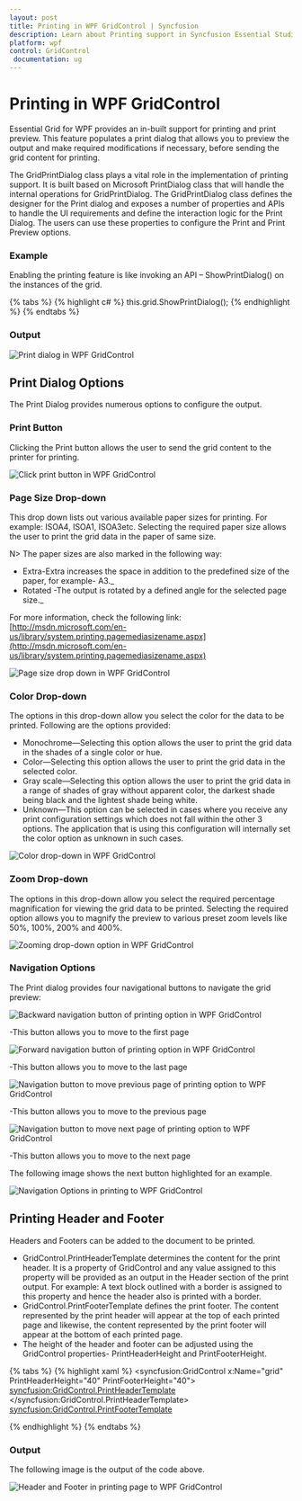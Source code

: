 ```yaml
---
layout: post
title: Printing in WPF GridControl | Syncfusion
description: Learn about Printing support in Syncfusion Essential Studio WPF GridControl, its elements and more details.
platform: wpf
control: GridControl
 documentation: ug
---
```


# Printing in WPF GridControl

Essential Grid for WPF provides an in-built support for printing and print preview.  This feature populates a print dialog that allows you to preview the output and make required modifications if necessary, before sending the grid content for printing.

The GridPrintDialog class plays a vital role in the implementation of printing support. It is built based on Microsoft PrintDialog class that will handle the internal operations for GridPrintDialog. The GridPrintDialog class defines the designer for the Print dialog and exposes a number of properties and APIs to handle the UI requirements and define the interaction logic for the Print Dialog. The users can use these properties to configure the Print and Print Preview options.

### Example

Enabling the printing feature is like invoking an API – ShowPrintDialog() on the instances of the grid.

{% tabs %}
{% highlight c# %}
this.grid.ShowPrintDialog();
{% endhighlight  %}
{% endtabs %}

### Output

![Print dialog in WPF GridControl](Print-and-Print-Preview_images/Print-and-Print-Preview_img1.jpeg)

## Print Dialog Options

The Print Dialog provides numerous options to configure the output.

### Print Button

Clicking the Print button allows the user to send the grid content to the printer for printing.

![Click print button in WPF GridControl](Print-and-Print-Preview_images/Print-and-Print-Preview_img2.jpeg)

### Page Size Drop-down

This drop down lists out various available paper sizes for printing. For example: ISOA4, ISOA1, ISOA3etc. Selecting the required paper size allows the user to print the grid data in the paper of same size.

N> The paper sizes are also marked in the following way:

* Extra-Extra increases the space in addition to the predefined size of the paper, for example- A3._
* Rotated -The output is rotated by a defined angle for the selected page size._

For more information, check the following link: [http://msdn.microsoft.com/en-us/library/system.printing.pagemediasizename.aspx](http://msdn.microsoft.com/en-us/library/system.printing.pagemediasizename.aspx)

![Page size drop down in WPF GridControl](Print-and-Print-Preview_images/Print-and-Print-Preview_img3.jpeg)

### Color Drop-down

The options in this drop-down allow you select the color for the data to be printed. Following are the options provided:

* Monochrome—Selecting this option allows the user to print the grid data in the shades of a single color or hue.
* Color—Selecting this option allows the user to print the grid data in the selected color.
* Gray scale—Selecting this option allows the user to print the grid data in a range of shades of gray without apparent color, the darkest shade being black and the lightest shade being white.
* Unknown—This option can be selected in cases where you receive any print configuration settings which does not fall within the other 3 options. The application that is using this configuration will internally set the color option as unknown in such cases.

![Color drop-down in WPF GridControl](Print-and-Print-Preview_images/Print-and-Print-Preview_img4.jpeg)


### Zoom Drop-down

The options in this drop-down allow you select the required percentage magnification for viewing the grid data to be printed. Selecting the required option allows you to magnify the preview to various preset zoom levels like 50%, 100%, 200% and 400%. 

![Zooming drop-down option in WPF GridControl](Print-and-Print-Preview_images/Print-and-Print-Preview_img5.jpeg)

### Navigation Options

The Print dialog provides four navigational buttons to navigate the grid preview:

![Backward navigation button of printing option in WPF GridControl](Print-and-Print-Preview_images/Print-and-Print-Preview_img6.jpeg)

-This button allows you to move to the first page 


![Forward navigation button of printing option in WPF GridControl](Print-and-Print-Preview_images/Print-and-Print-Preview_img7.jpeg)

-This button allows you to move to the last page 


![Navigation button to move previous page of printing option to WPF GridControl](Print-and-Print-Preview_images/Print-and-Print-Preview_img8.jpeg)

-This button allows you to move to the previous page 


![Navigation button to move next page of printing option to WPF GridControl](Print-and-Print-Preview_images/Print-and-Print-Preview_img9.jpeg)

-This button allows you to move to the next page 


The following image shows the next button highlighted for an example.

![Navigation Options in printing to WPF GridControl](Print-and-Print-Preview_images/Print-and-Print-Preview_img10.jpeg)

## Printing Header and Footer

Headers and Footers can be added to the document to be printed. 

* GridControl.PrintHeaderTemplate determines the content for the print header. It is a property of GridControl and any value assigned to this property will be provided as an output in the Header section of the print output. For example: A text block outlined with a border is assigned to this property and hence the header also is printed with a border. 
* GridControl.PrintFooterTemplate defines the print footer. The content represented by the print header will appear at the top of each printed page and likewise, the content represented by the print footer will appear at the bottom of each printed page. 
* The height of the header and footer can be adjusted using the GridControl properties- PrintHeaderHeight and PrintFooterHeight.

{% tabs %}
{% highlight xaml %}
<syncfusion:GridControl x:Name="grid" PrintHeaderHeight="40" PrintFooterHeight="40">
<syncfusion:GridControl.PrintHeaderTemplate>
<DataTemplate>
<Border CornerRadius="5" BorderBrush="Crimson" BorderThickness="2" HorizontalAlignment="Stretch">
<TextBlock Text="Header Template" FontSize="24" FontFamily="Calibri" HorizontalAlignment="Center" />
</Border>
</DataTemplate>
</syncfusion:GridControl.PrintHeaderTemplate>
<syncfusion:GridControl.PrintFooterTemplate>

<DataTemplate>
<Border CornerRadius="5" BorderBrush="Red" BorderThickness="2" HorizontalAlignment="Stretch"
<TextBlock Text="Footer Template" FontSize="24" FontFamily="Calibri" HorizontalAlignment="Center" />
</Border>
</DataTemplate>
</syncfusion:GridControl.PrintFooterTemplate>
{% endhighlight  %}
{% endtabs %}

### Output

The following image is the output of the code above. 

![Header and Footer in printing page to WPF GridControl](Print-and-Print-Preview_images/Print-and-Print-Preview_img11.jpeg)

